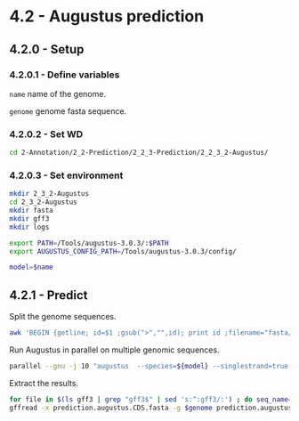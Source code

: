 4.2 - Augustus prediction
=========================

## 4.2.0 - Setup

### 4.2.0.1 - Define variables

`name` name of the genome.

`genome` genome fasta sequence.

### 4.2.0.2 - Set WD

```bash
cd 2-Annotation/2_2-Prediction/2_2_3-Prediction/2_2_3_2-Augustus/
```

### 4.2.0.3 - Set environment

```bash
mkdir 2_3_2-Augustus
cd 2_3_2-Augustus
mkdir fasta
mkdir gff3
mkdir logs

export PATH=/Tools/augustus-3.0.3/:$PATH
export AUGUSTUS_CONFIG_PATH=/Tools/augustus-3.0.3/config/

model=$name
```

4.2.1 - Predict
---------------

Split the genome sequences.

``` bash
awk 'BEGIN {getline; id=$1 ;gsub(">","",id); print id ;filename="fasta/"id".fasta"; print $0 >filename } { if ($1~"^>") {id=$1 ; sub(/>/,"",id); filename="fasta/"id".fasta"; print id};  print $0 > filename } END {print DONE}' < $genome | sed 's:^:fasta/:;s:$:.fasta:' > fasta_list
```

Run Augustus in parallel on multiple genomic sequences.

``` bash
parallel --gnu -j 10 "augustus  --species=${model} --singlestrand=true --gff3=on --outfile=gff3/{/.}.gff3 --noInFrameStop=true {} &> logs/{/.}.log" :::: fasta_list
```

Extract the results.

``` bash
for file in $(ls gff3 | grep "gff3$" | sed 's:^:gff3/:') ; do seq_name=$(basename $file .gff3); sed 's:sequence:Sequence:;s:seq:'"$seq_name"':g;s:=:='"$seq_name"'.:g;s:;Name=.*::' $file ; done | grep -v '^#' | sed 's:transcript:mRNA:;/codon/d;/intron/d'| sed '/CDS/ s:\(.*\)CDS\(.*\)ID=\(.*Parent=\)\(.*\):\1exon\2Parent=\4;ID=\4.exon\n\1CDS\2ID=\3\4:' | awk 'BEGIN {count=1; OFS="\t"} $3=="exon" {$0=$0count; count+=1} {print $0} ' > prediction.augustus.gff3
gffread -x prediction.augustus.CDS.fasta -g $genome prediction.augustus.gff3
```
